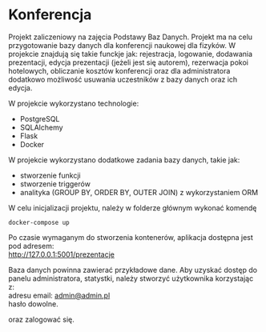 # Konferencja

Projekt zaliczeniowy na zajęcia Podstawy Baz Danych. Projekt ma na celu przygotowanie bazy danych dla konferencji naukowej dla fizyków. W projekcie znajdują się takie funckje jak: rejestracja, logowanie, dodawania prezentacji, edycja prezentacji (jeżeli jest się autorem), rezerwacja pokoi hotelowych, obliczanie kosztów konferencji oraz dla administratora dodatkowo możliwość usuwania uczestników z bazy danych oraz ich edycja.

W projekcie wykorzystano technologie:
* PostgreSQL
* SQLAlchemy
* Flask
* Docker

W projekcie wykorzystano dodatkowe zadania bazy danych, takie jak:
* stworzenie funkcji
* stworzenie triggerów
* analityka (GROUP BY, ORDER BY, OUTER JOIN) z wykorzystaniem ORM

W celu inicjalizacji projektu, należy w folderze głównym wykonać komendę 

```shell
docker-compose up
```

Po czasie wymaganym do stworzenia kontenerów, aplikacja dostępna jest pod adresem:<br>
http://127.0.0.1:5001/prezentacje

Baza danych powinna zawierać przykładowe dane. Aby uzyskać dostęp do panelu administratora, statystki, należy stworzyć użytkownika korzystając z: <br>
adresu email: admin@admin.pl <br>
hasło dowolne.


oraz zalogować się. 
